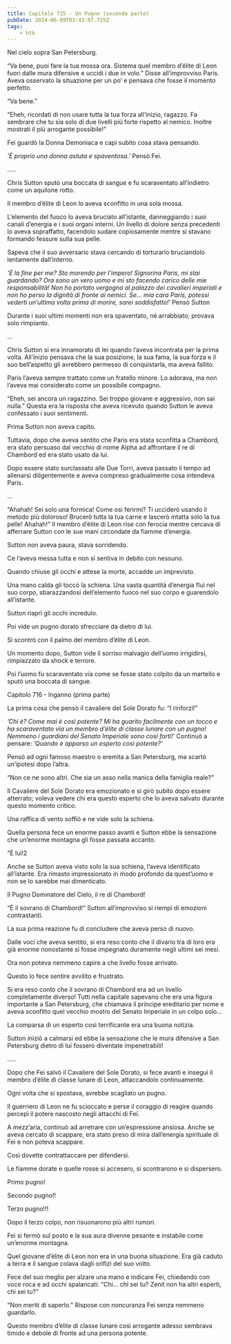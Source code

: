 ```yaml
---
title: Capitolo 715 - Un Pugno (seconda parte)
pubDate: 2024-06-09T03:43:07.725Z
tags:
    - htk
---
```


Nel cielo sopra San Petersburg.

“Va bene, puoi fare la tua mossa ora. Sistema quel membro d’élite di Leon fuori dalle mura difensive e uccidi i due in volo.” Disse all’improvviso Paris. Aveva osservato la situazione per un po’ e pensava che fosse il momento perfetto.

“Va bene.”

“Eheh, ricordati di non usare tutta la tua forza all’inizio, ragazzo. Fa sembrare che tu sia solo di due livelli più forte rispetto al nemico. Inoltre mostrati il più arrogante possibile!”

Fei guardò la Donna Demoniaca e capì subito cosa stava pensando.

<em>’È proprio una donna astuta e spaventosa.’</em> Pensò Fei.

…..

Chris Sutton sputò una boccata di sangue e fu scaraventato all’indietro come un aquilone rotto.

Il membro d’élite di Leon lo aveva sconfitto in una sola mossa.

L’elemento del fuoco lo aveva bruciato all’istante, danneggiando i suoi canali d’energia e i suoi organi interni. Un livello di dolore senza precedenti lo aveva sopraffatto, facendolo sudare copiosamente mentre si stavano formando fessure sulla sua pelle.

Sapeva che il suo avversario stava cercando di torturarlo bruciandolo lentamente dall’interno.

<em>’È la fine per me? Sto morendo per l’impero! Signorina Paris, mi stai guardando? Ora sono un vero uomo e mi sto facendo carico delle mie responsabilità! Non ho portato vergogna al palazzo dei cavalieri imperiali e non ho perso la dignità di fronte ai nemici. Se… mia cara Paris, potessi vederti un’ultima volta prima di morire, sarei soddisfatto!</em>’ Pensò Sutton

Durante i suoi ultimi momenti non era spaventato, né arrabbiato; provava solo rimpianto.

…

Chris Sutton si era innamorato di lei quando l’aveva incontrata per la prima volta. All’inizio pensava che la sua posizione, la sua fama, la sua forza e il suo bell’aspetto gli avrebbero permesso di conquistarla, ma aveva fallito.

Paris l’aveva sempre trattato come un fratello minore. Lo adorava, ma non l’aveva mai considerato come un possibile compagno.

“Eheh, sei ancora un ragazzino. Sei troppo giovane e aggressivo, non sai nulla.” Questa era la risposta che aveva ricevuto quando Sutton le aveva confessato i suoi sentimenti.

Prima Sutton non aveva capito.

Tuttavia, dopo che aveva sentito che Paris era stata sconfitta a Chambord, era stato persuaso dal vecchio di nome Alpha ad affrontare il re di Chambord ed era stato usato da lui.

Dopo essere stato surclassato alle Due Torri, aveva passato il tempo ad allenarsi diligentemente e aveva compreso gradualmente cosa intendeva Paris.

…

“Ahahah! Sei solo una formica! Come osi ferirmi? Ti ucciderò usando il metodo più doloroso! Brucerò tutta la tua carne e lascerò intatta solo la tua pelle! Ahahah!” Il membro d’élite di Leon rise con ferocia mentre cercava di afferrare Sutton con le sue mani circondate da fiamme d’energia.

Sutton non aveva paura, stava sorridendo.

Ce l’aveva messa tutta e non si sentiva in debito con nessuno.

Quando chiuse gli occhi e attese la morte, accadde un imprevisto.

Una mano calda gli toccò la schiena. Una vasta quantità d’energia fluì nel suo corpo, sbarazzandosi dell’elemento fuoco nel suo corpo e guarendolo all’istante.

Sutton riaprì gli occhi incredulo.

Poi vide un pugno dorato sfrecciare da dietro di lui.

Si scontrò con il palmo del membro d’élite di Leon.

Un momento dopo, Sutton vide il sorriso malvagio dell’uomo irrigidirsi, rimpiazzato da shock e terrore.

Poi l’uomo fu scaraventato via come se fosse stato colpito da un martello e sputò una boccata di sangue.


Capitolo  716 - Inganno (prima parte)

La prima cosa che pensò il cavaliere del Sole Dorato fu: “I rinforzi!”

<em>’Chi è? Come mai è così potente? Mi ha guarito facilmente con un tocco e ha scaraventato via un membro d’élite di classe lunare con un pugno! Nemmeno i guardiani del Senato Imperiale sono così forti!’</em> Continuò a pensare: <em>’Quando è apparso un esperto così potente?’</em>

Pensò ad ogni famoso maestro o eremita a San Petersburg, ma scartò un’ipotesi dopo l’altra.

“Non ce ne sono altri. Che sia un asso nella manica della famiglia reale?”

Il Cavaliere del Sole Dorato era emozionato e si girò subito dopo essere atterrato; voleva vedere chi era questo esperto che lo aveva salvato durante questo momento critico.

Una raffica di vento soffiò e ne vide solo la schiena.

Quella persona fece un enorme passo avanti e Sutton ebbe la sensazione che un’enorme montagna gli fosse passata accanto.

“È lui!2

Anche se Sutton aveva visto solo la sua schiena, l’aveva identificato all’istante. Era rimasto impressionato in modo profondo da quest’uomo e non se lo sarebbe mai dimenticato.

Il Pugno Dominatore del Cielo, il re di Chambord!

“È il sovrano di Chambord!” Sutton all’improvviso si riempì di emozioni contrastanti.

La sua prima reazione fu di concludere che aveva perso di nuovo.

Dalle voci che aveva sentito, si era reso conto che il divario tra di loro era già enorme nonostante si fosse impegnato duramente negli ultimi sei mesi.

Ora non poteva nemmeno capire a che livello fosse arrivato.

Questo lo fece sentire avvilito e frustrato.

Si era reso conto che il sovrano di Chambord era ad un livello completamente diverso! Tutti nella capitale sapevano che era una figura importante a San Petersburg, che chiamava il principe ereditario per nome e aveva sconfitto quel vecchio mostro del Senato Imperiale in un colpo solo…

La comparsa di un esperto così terrificante era una buona notizia.

Sutton iniziò a calmarsi ed ebbe la sensazione che le mura difensive a San Petersburg dietro di lui fossero diventate impenetrabili!

…..

Dopo che Fei salvò il Cavaliere del Sole Dorato, si fece avanti e inseguì il membro d’élite di classe lunare di Leon, attaccandolo continuamente.

Ogni volta che si spostava, avrebbe scagliato un pugno.

Il guerriero di Leon ne fu scioccato e perse il coraggio di reagire quando percepì il potere nascosto negli attacchi di Fei.

A mezz’aria, continuò ad arretrare con un’espressione ansiosa. Anche se aveva cercato di scappare, era stato preso di mira dall’energia spirituale di Fei e non poteva scappare.

Così dovette contrattaccare per difendersi.

Le fiamme dorate e quelle rosse si accesero, si scontrarono e si dispersero.

Primo pugno!

Secondo pugno!!

Terzo pugno!!!

Dopo il terzo colpo, non risuonarono più altri rumori.

Fei si fermò sul posto e la sua aura divenne pesante e instabile come un’enorme montagna.

Quel giovane d’élite di Leon non era in una buona situazione. Era già caduto a terra e il sangue colava dagli orifizi del suo volto.

Fece del suo meglio per alzare una mano e indicare Fei, chiedendo con voce roca e ad occhi spalancati: “Chi… chi sei tu? Zenit non ha altri esperti, chi sei tu?”

“Non meriti di saperlo.” Rispose con noncuranza Fei senza nemmeno guardarlo.

Questo membro d’élite di classe lunare così arrogante adesso sembrava timido e debole di fronte ad una persona potente.



